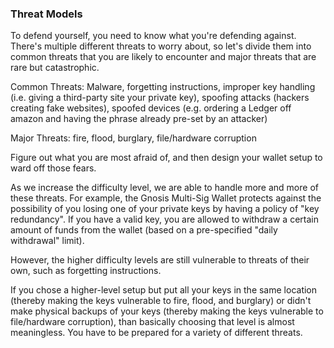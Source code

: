 ### Threat Models

To defend yourself, you need to know what you're defending against. There's multiple different threats to worry about, so let's divide them into common threats that you are likely to encounter and major threats that are rare but catastrophic.

Common Threats: Malware, forgetting instructions, improper key handling (i.e. giving a third-party site your private key), spoofing attacks (hackers creating fake websites), spoofed devices (e.g. ordering a Ledger off amazon and having the phrase already pre-set by an attacker)

Major Threats: fire, flood, burglary, file/hardware corruption

Figure out what you are most afraid of, and then design your wallet setup to ward off those fears.

As we increase the difficulty level, we are able to handle more and more of these threats. For example, the Gnosis Multi-Sig Wallet protects against the possibility of you losing one of your private keys by having a policy of "key redundancy". If you have a valid key, you are allowed to withdraw a certain amount of funds from the wallet (based on a pre-specified "daily withdrawal" limit).

However, the higher difficulty levels are still vulnerable to threats of their own, such as forgetting instructions.

If you chose a higher-level setup but put all your keys in the same location (thereby making the keys vulnerable to fire, flood, and burglary) or didn't make physical backups of your keys (thereby making the keys vulnerable to file/hardware corruption), than basically choosing that level is almost meaningless. You have to be prepared for a variety of different threats.